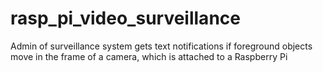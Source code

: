 # rasp_pi_video_surveillance
Admin of surveillance system gets text notifications if foreground objects move in the frame of a camera, which is attached to a Raspberry Pi
